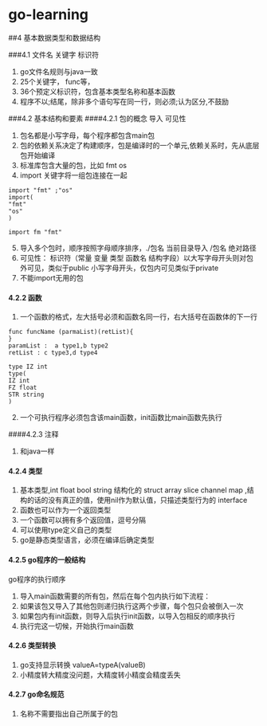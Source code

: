 # go-learning

##4 基本数据类型和数据结构

###4.1 文件名 关键字 标识符
1. go文件名规则与java一致
2. 25个关键字， func等，
3. 36个预定义标识符，包含基本类型名称和基本函数
4. 程序不以;结尾，除非多个语句写在同一行，则必须;认为区分,不鼓励

###4.2 基本结构和要素
####4.2.1 包的概念 导入 可见性
1. 包名都是小写字母，每个程序都包含main包
2. 包的依赖关系决定了构建顺序，包是编译时的一个单元,依赖关系时，先从底层包开始编译
3. 标准库包含大量的包，比如 fmt os
4. import 关键字将一组包连接在一起 
```
import "fmt" ;"os"
import(
"fmt"
"os"
)

import fm "fmt"
```
5. 导入多个包时，顺序按照字母顺序排序，./包名  当前目录导入  /包名 绝对路径
6. 可见性： 标识符（常量 变量 类型 函数名 结构字段）以大写字母开头则对包外可见，类似于public  小写字母开头，仅包内可见类似于private
7. 不能import无用的包

#### 4.2.2 函数
1. 一个函数的格式，左大括号必须和函数名同一行，右大括号在函数体的下一行
```
func funcName (parmaList)(retList){
}
paramList :  a type1,b type2
retList : c type3,d type4

type IZ int
type(
IZ int
FZ float
STR string
)
```
2. 一个可执行程序必须包含该main函数，init函数比main函数先执行

####4.2.3 注释
1. 和java一样

#### 4.2.4 类型
1. 基本类型,int float bool string 结构化的 struct array slice channel map ,结构的话的没有真正的值，使用nil作为默认值，只描述类型行为的 interface
2. 函数也可以作为一个返回类型
3. 一个函数可以拥有多个返回值，逗号分隔
4. 可以使用type定义自己的类型 
5. go是静态类型语言，必须在编译后确定类型

#### 4.2.5 go程序的一般结构
go程序的执行顺序
1.  导入main函数需要的所有包，然后在每个包内执行如下流程：
2. 如果该包又导入了其他包则递归执行这两个步骤，每个包只会被倒入一次
3. 如果包内有init函数，则导入后执行init函数，以导入包相反的顺序执行
4. 执行完这一切候，开始执行main函数

#### 4.2.6 类型转换
1. go支持显示转换 valueA=typeA(valueB)
2. 小精度转大精度没问题，大精度转小精度会精度丢失

#### 4.2.7 go命名规范
1. 名称不需要指出自己所属于的包





















